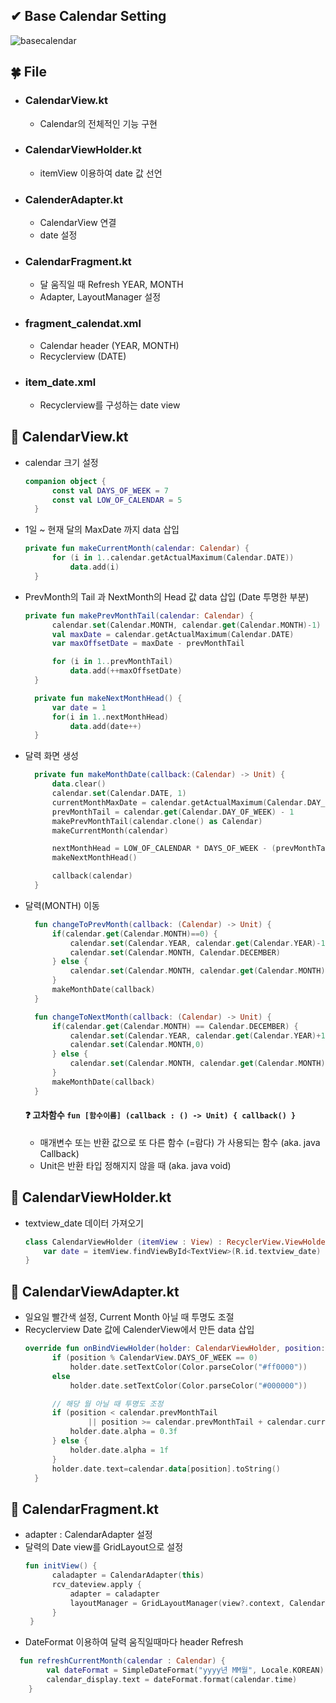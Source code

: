 ## ✔ **Base Calendar Setting**   
     
![basecalendar](/images/base_calendar.gif)    


## 🍀 File   

+ ### CalendarView.kt
  - Calendar의 전체적인 기능 구현
+ ### CalendarViewHolder.kt
  - itemView 이용하여 date 값 선언
+ ### CalenderAdapter.kt
  - CalendarView 연결
  - date 설정
+ ### CalendarFragment.kt 
  - 달 움직일 때 Refresh YEAR, MONTH
  - Adapter, LayoutManager 설정
+ ### fragment_calendat.xml
  - Calendar header (YEAR, MONTH)
  - Recyclerview (DATE)
+ ### item_date.xml
  - Recyclerview를 구성하는 date view     
  
## 💚 CalendarView.kt   

+ calendar 크기 설정 
  ```kotlin
  companion object {
        const val DAYS_OF_WEEK = 7
        const val LOW_OF_CALENDAR = 5
    }
  ```
+ 1일 ~ 현재 달의 MaxDate 까지 data 삽입
  ```kotlin
  private fun makeCurrentMonth(calendar: Calendar) {
        for (i in 1..calendar.getActualMaximum(Calendar.DATE))
            data.add(i)
    }
  ```
+ PrevMonth의 Tail 과 NextMonth의 Head 값 data 삽입 (Date 투명한 부분)
  ```kotlin
  private fun makePrevMonthTail(calendar: Calendar) {
        calendar.set(Calendar.MONTH, calendar.get(Calendar.MONTH)-1)
        val maxDate = calendar.getActualMaximum(Calendar.DATE)
        var maxOffsetDate = maxDate - prevMonthTail

        for (i in 1..prevMonthTail)
            data.add(++maxOffsetDate)
    }

    private fun makeNextMonthHead() {
        var date = 1
        for(i in 1..nextMonthHead)
            data.add(date++)
    }
  ```
+ 달력 화면 생성
  ```kotlin
    private fun makeMonthDate(callback:(Calendar) -> Unit) {
        data.clear()
        calendar.set(Calendar.DATE, 1)
        currentMonthMaxDate = calendar.getActualMaximum(Calendar.DAY_OF_MONTH)
        prevMonthTail = calendar.get(Calendar.DAY_OF_WEEK) - 1
        makePrevMonthTail(calendar.clone() as Calendar)
        makeCurrentMonth(calendar)

        nextMonthHead = LOW_OF_CALENDAR * DAYS_OF_WEEK - (prevMonthTail + currentMonthMaxDate)
        makeNextMonthHead()

        callback(calendar)
    }
  ```
+ 달력(MONTH) 이동
  ```kotlin
    fun changeToPrevMonth(callback: (Calendar) -> Unit) {
        if(calendar.get(Calendar.MONTH)==0) {
            calendar.set(Calendar.YEAR, calendar.get(Calendar.YEAR)-1)
            calendar.set(Calendar.MONTH, Calendar.DECEMBER)
        } else {
            calendar.set(Calendar.MONTH, calendar.get(Calendar.MONTH)-1)
        }
        makeMonthDate(callback)
    }

    fun changeToNextMonth(callback: (Calendar) -> Unit) {
        if(calendar.get(Calendar.MONTH) == Calendar.DECEMBER) {
            calendar.set(Calendar.YEAR, calendar.get(Calendar.YEAR)+1)
            calendar.set(Calendar.MONTH,0)
        } else {
            calendar.set(Calendar.MONTH, calendar.get(Calendar.MONTH)+1)
        }
        makeMonthDate(callback)
    }
  ```
  #### ❓ 고차함수  `fun [함수이름] (callback : () -> Unit) { callback() }`
  - 매개변수 또는 반환 값으로 또 다른 함수 (=람다) 가 사용되는 함수 (aka. java Callback)    
  - Unit은 반환 타입 정해지지 않을 때 (aka. java void)
  
## 💚 CalendarViewHolder.kt
+ textview_date 데이터 가져오기 
  ```kotlin
  class CalendarViewHolder (itemView : View) : RecyclerView.ViewHolder(itemView){
      var date = itemView.findViewById<TextView>(R.id.textview_date)
  }
  ```
## 💚 CalendarViewAdapter.kt
+ 일요일 빨간색 설정, Current Month 아닐 때 투명도 조절
+ Recyclerview Date 값에 CalenderView에서 만든 data 삽입
  ```kotlin
  override fun onBindViewHolder(holder: CalendarViewHolder, position: Int) {
        if (position % CalendarView.DAYS_OF_WEEK == 0)
            holder.date.setTextColor(Color.parseColor("#ff0000"))
        else
            holder.date.setTextColor(Color.parseColor("#000000"))

        // 해당 월 아닐 때 투명도 조정
        if (position < calendar.prevMonthTail
                || position >= calendar.prevMonthTail + calendar.currentMonthMaxDate) {
            holder.date.alpha = 0.3f
        } else {
            holder.date.alpha = 1f
        }
        holder.date.text=calendar.data[position].toString()
    }
  ```

## 💚 CalendarFragment.kt
+ adapter : CalendarAdapter 설정
+ 달력의 Date view를 GridLayout으로 설정
  ```kotlin
  fun initView() {
        caladapter = CalendarAdapter(this)
        rcv_dateview.apply {
            adapter = caladapter
            layoutManager = GridLayoutManager(view?.context, CalendarView.DAYS_OF_WEEK)
        }
   }     
  ```
+ DateFormat 이용하여 달력 움직일때마다 header Refresh
```kotlin
  fun refreshCurrentMonth(calendar : Calendar) {
        val dateFormat = SimpleDateFormat("yyyy년 MM월", Locale.KOREAN)
        calendar_display.text = dateFormat.format(calendar.time)
    }
```
